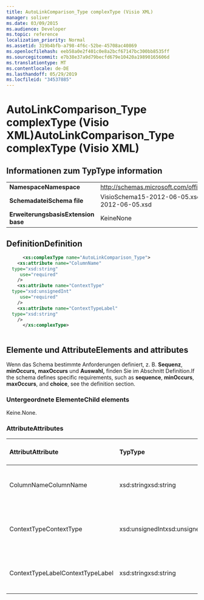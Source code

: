 ```yaml
---
title: AutoLinkComparison_Type complexType (Visio XML)
manager: soliver
ms.date: 03/09/2015
ms.audience: Developer
ms.topic: reference
localization_priority: Normal
ms.assetid: 319b4bfb-a798-4f6c-52be-45708ac40869
ms.openlocfilehash: eeb58a0e2f401c0e8a2bcf67147bc300bb8535ff
ms.sourcegitcommit: e7b38e37a9d79becfd679e10420a19890165606d
ms.translationtype: MT
ms.contentlocale: de-DE
ms.lasthandoff: 05/29/2019
ms.locfileid: "34537885"
---
```

# <a name="autolinkcomparison_type-complextype-visio-xml"></a><span data-ttu-id="07d63-102">AutoLinkComparison_Type complexType (Visio XML)</span><span class="sxs-lookup"><span data-stu-id="07d63-102">AutoLinkComparison_Type complexType (Visio XML)</span></span>

## <a name="type-information"></a><span data-ttu-id="07d63-103">Informationen zum Typ</span><span class="sxs-lookup"><span data-stu-id="07d63-103">Type information</span></span>

|||
|:-----|:-----|
|<span data-ttu-id="07d63-104">**Namespace**</span><span class="sxs-lookup"><span data-stu-id="07d63-104">**Namespace**</span></span> <br/> |http://schemas.microsoft.com/office/visio/2011/1/core  <br/> |
|<span data-ttu-id="07d63-105">**Schemadatei**</span><span class="sxs-lookup"><span data-stu-id="07d63-105">**Schema file**</span></span> <br/> |<span data-ttu-id="07d63-106">VisioSchema15-2012-06-05.xsd</span><span class="sxs-lookup"><span data-stu-id="07d63-106">VisioSchema15-2012-06-05.xsd</span></span>  <br/> |
|<span data-ttu-id="07d63-107">**Erweiterungsbasis**</span><span class="sxs-lookup"><span data-stu-id="07d63-107">**Extension base**</span></span> <br/> |<span data-ttu-id="07d63-108">Keine</span><span class="sxs-lookup"><span data-stu-id="07d63-108">None</span></span>  <br/> |
   
## <a name="definition"></a><span data-ttu-id="07d63-109">Definition</span><span class="sxs-lookup"><span data-stu-id="07d63-109">Definition</span></span>

```XML
      <xs:complexType name="AutoLinkComparison_Type">
    <xs:attribute name="ColumnName"
  type="xsd:string"
     use="required"
    />
    <xs:attribute name="ContextType"
  type="xsd:unsignedInt"
     use="required"
    />
    <xs:attribute name="ContextTypeLabel"
  type="xsd:string"
    />
      </xs:complexType>
      
```

## <a name="elements-and-attributes"></a><span data-ttu-id="07d63-110">Elemente und Attribute</span><span class="sxs-lookup"><span data-stu-id="07d63-110">Elements and attributes</span></span>

<span data-ttu-id="07d63-111">Wenn das Schema bestimmte Anforderungen definiert, z. B. **Sequenz**, **minOccurs,** **maxOccurs** und **Auswahl,** finden Sie im Abschnitt Definition.</span><span class="sxs-lookup"><span data-stu-id="07d63-111">If the schema defines specific requirements, such as **sequence**, **minOccurs**, **maxOccurs**, and **choice**, see the definition section.</span></span> 
  
### <a name="child-elements"></a><span data-ttu-id="07d63-112">Untergeordnete Elemente</span><span class="sxs-lookup"><span data-stu-id="07d63-112">Child elements</span></span>

<span data-ttu-id="07d63-113">Keine.</span><span class="sxs-lookup"><span data-stu-id="07d63-113">None.</span></span>
  
### <a name="attributes"></a><span data-ttu-id="07d63-114">Attribute</span><span class="sxs-lookup"><span data-stu-id="07d63-114">Attributes</span></span>

|<span data-ttu-id="07d63-115">**Attribut**</span><span class="sxs-lookup"><span data-stu-id="07d63-115">**Attribute**</span></span>|<span data-ttu-id="07d63-116">**Typ**</span><span class="sxs-lookup"><span data-stu-id="07d63-116">**Type**</span></span>|<span data-ttu-id="07d63-117">**Erforderlich**</span><span class="sxs-lookup"><span data-stu-id="07d63-117">**Required**</span></span>|<span data-ttu-id="07d63-118">**Beschreibung**</span><span class="sxs-lookup"><span data-stu-id="07d63-118">**Description**</span></span>|<span data-ttu-id="07d63-119">**Mögliche Werte**</span><span class="sxs-lookup"><span data-stu-id="07d63-119">**Possible values**</span></span>|
|:-----|:-----|:-----|:-----|:-----|
|<span data-ttu-id="07d63-120">ColumnName</span><span class="sxs-lookup"><span data-stu-id="07d63-120">ColumnName</span></span>  <br/> |<span data-ttu-id="07d63-121">xsd:string</span><span class="sxs-lookup"><span data-stu-id="07d63-121">xsd:string</span></span>  <br/> |<span data-ttu-id="07d63-122">erforderlich</span><span class="sxs-lookup"><span data-stu-id="07d63-122">required</span></span>  <br/> ||<span data-ttu-id="07d63-123">Werte des xsd:string-Typs.</span><span class="sxs-lookup"><span data-stu-id="07d63-123">Values of the xsd:string type.</span></span>  <br/> |
|<span data-ttu-id="07d63-124">ContextType</span><span class="sxs-lookup"><span data-stu-id="07d63-124">ContextType</span></span>  <br/> |<span data-ttu-id="07d63-125">xsd:unsignedInt</span><span class="sxs-lookup"><span data-stu-id="07d63-125">xsd:unsignedInt</span></span>  <br/> |<span data-ttu-id="07d63-126">erforderlich</span><span class="sxs-lookup"><span data-stu-id="07d63-126">required</span></span>  <br/> ||<span data-ttu-id="07d63-127">Werte des xsd:unsignedInt-Typs.</span><span class="sxs-lookup"><span data-stu-id="07d63-127">Values of the xsd:unsignedInt type.</span></span>  <br/> |
|<span data-ttu-id="07d63-128">ContextTypeLabel</span><span class="sxs-lookup"><span data-stu-id="07d63-128">ContextTypeLabel</span></span>  <br/> |<span data-ttu-id="07d63-129">xsd:string</span><span class="sxs-lookup"><span data-stu-id="07d63-129">xsd:string</span></span>  <br/> |<span data-ttu-id="07d63-130">Optional</span><span class="sxs-lookup"><span data-stu-id="07d63-130">optional</span></span>  <br/> ||<span data-ttu-id="07d63-131">Werte des xsd:string-Typs.</span><span class="sxs-lookup"><span data-stu-id="07d63-131">Values of the xsd:string type.</span></span>  <br/> |
   


